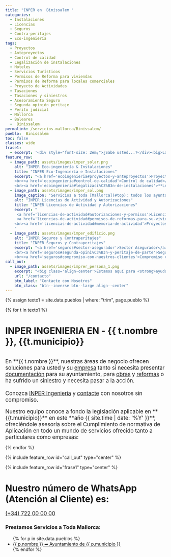 ```yaml
---
title: "INPER en  Binissalem "
categories:
  - Instalaciones
  - Licencias
  - Seguros
  - Contra-peritajes
  - Eco-ingeniería 
tags:
  - Proyectos
  - Anteproyectos
  - Control de calidad
  - Legalización de instalaciones
  - Hoteles
  - Servicios Turísticos
  - Permisos de Reforma para viviendas
  - Permisos de Reforma para locales comerciales
  - Proyecto de Actividades
  - Tasaciones
  - Tasaciones y siniestros
  - Asesoramiento Seguro
  - Segunda opinión peritaje
  - Perito judicial
  - Mallorca
  - Baleares
  -  Binissalem 
permalink: /servicios-mallorca/Binissalem/ 
pueblo:  Binissalem 
toc: false
classes: wide
frase1: 
  - excerpt: '<div style="font-size: 2em;">¿Sabe usted...?</div><big>La actividad de INPER Ingeniería se focaliza en los <a href="/seguros">Sectores Asegurador</a>, <a href="/licencias-de-actividad">Licencias de Actividad</a>, <a href="/ecoingenieria">Instalaciones de Energías Renovables</a></big><br>'
feature_row:
  - image_path: assets/images/imper_solar.png
    alt: "INPER Eco-ingeniería & Instalaciones"
    title: "INPER Eco-Ingeniería e Instalaciones"
    excerpt: "<a href='ecoingenieria#proyectos-y-anteproyectos'>Proyectos y Anteproyectos</a>
    <br><a href='ecoingenieria#control-de-calidad'>Control de calidad</a>
    <br><a href='ecoingenieria#legalizaci%C3%B3n-de-instalaciones'>**Legalización** de instalaciones</a>"
  - image_path: assets/images/imper_sol.png
    image_caption: "Servicios a toda [Mallorca](#top): todos los ayuntamientos."
    alt: "INPER Licencias de Actividad y Autorizaciones"
    title: "INPER Licencias de Actividad y Autorizaciones"
    excerpt: "
     <a href='licencias-de-actividad#autorizaciones-y-permisos'>Licencias de actividad</a><br>
     <a href='licencias-de-actividad#permisos-de-reformas-para-su-vivienda-o-local-comercial'> Permisos de **REFORMAS** para su vivienda o local comercial</a> 
    <br><a href='licencias-de-actividad#memoria-de-actividad'>Proyectos de Actividad y Memorias</a>
    "
  - image_path: assets/images/imper_edificio.png
    alt: "INPER Seguros y Contraperitajes"
    title: "INPER Seguros y Contraperitajes"
    excerpt: "<a href='seguros#sector-asegurador'>Sector Asegurador</a>
    <br><a href='seguros#segunda-opini%C3%B3n-y-peritaje-de-parte'>Segunda opinión y peritaje de parte</a>
    <br><a href='seguros#compromiso-con-nuestros-clientes'>Compromiso con nuestros clientes</a>"
call_out:
  - image_path: assets/images/imprer_persona_1.png
    excerpt: "<big class='align-center'>Estamos aquí para <strong>ayudarle</strong>.</big>"
    url: "/contacto"
    btn_label: "Contacte con Nosotros"
    btn_class: "btn--inverse btn--large align--center"
---
```


<!--
{% assign texto = site.data.textos | where: "id", "1" %}
Kitchen products:
{% for t in texto %}
- {{ t.texto1 }}
{% endfor %}
-->

{% assign texto1 = site.data.pueblos | where: "trim", page.pueblo %}

{% for t in texto1 %}

  <h1>INPER INGENIERIA EN - {{ t.nombre }}, {{t.municipio}}</h1><br>
  <big>En **{{ t.nombre }}**, nuestras áreas de negocio ofrecen soluciones para usted y su <a href="/soluciones">empresa</a> tanto si necesita presentar <a href="/licencias-de-actividad">documentación</a> para su ayuntamiento, para <a href="/ecoingenieria">obras</a> y <a href="/ecoingenieria">reformas</a> o ha sufrido un <a href="/seguros">siniestro</a> y necesita pasar a la acción.<br><br> Conozca <a href="/soluciones">INPER Ingeniería</a> y <a href="/contacto">contacte</a> con nosotros sin compromiso.</big>
  <br><br>
  <big>Nuestro equipo conoce a fondo la legislación aplicable en **{{t.municipio}}** en este **año {{ site.time | date: '%Y' }}**, ofreciéndole asesoría sobre el Cumplimiento de normativa de Aplicación en todo un mundo de servicios ofrecido tanto a particulares como empresas:</big>

{% endfor %}

<!--{% include feature_row type="center" %}-->

{% include feature_row id="call_out" type="center" %}

{% include feature_row id="frase1" type="center" %}

<div class="notice notice--info">
<p><h1>Nuestro número de WhatsApp (Atención al Cliente) es: </h1>
<big><a href="https://wa.me/34722540848" target="_blank">(+34) 722 00 00 00</a></big></p>
</div>


<!--https://shopify.github.io/liquid/filters/where/-->


<h3 class="archive__subtitle">Prestamos Servicios a Toda Mallorca:</h3>
<div id='pueblos'>
<ul>
{% for p in site.data.pueblos %}
  <li>
    <a href="../../servicios-mallorca/{{ p.trim }}/">
      {{ p.nombre }} ➡ Ayuntamiento de {{ p.municipio }}
    </a>
  </li>
{% endfor %}
</ul>
</div>



     
